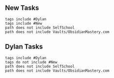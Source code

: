 ## New Tasks
```tasks
tags include #Dylan
tags include #New
path does not include SelfSchool
path does not include Vaults/ObsidianMastery.com
```

## Dylan Tasks
```tasks
tags include #Dylan
tags do not include #New 
path does not include SelfSchool
path does not include Vaults/ObsidianMastery.com
```

